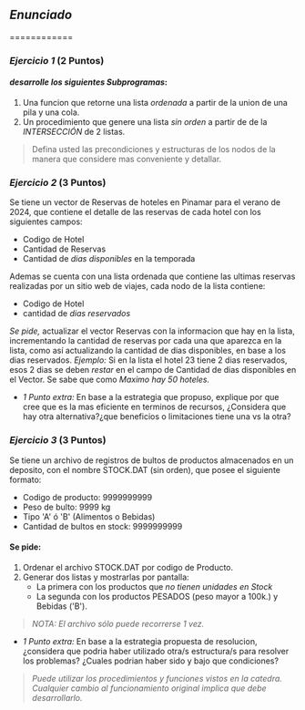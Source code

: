 ## _Enunciado_

============

### _Ejercicio 1_ (2 Puntos)

#### _desarrolle los siguientes Subprogramas_:

1. Una funcion que retorne una lista _ordenada_ a partir de la union de una pila y una cola.
2. Un procedimiento que genere una lista _sin orden_ a partir de de la _INTERSECCIÓN_ de 2 listas.

> Defina usted las precondiciones y estructuras de los nodos de la manera que considere mas conveniente y detallar.

### _Ejercicio 2_ (3 Puntos)

Se tiene un vector de Reservas de hoteles en Pinamar para el verano de 2024, que contiene el detalle de las reservas de cada hotel con los siguientes campos:

- Codigo de Hotel
- Cantidad de Reservas
- Cantidad de _dias disponibles_ en la temporada

Ademas se cuenta con una lista ordenada que contiene las ultimas reservas realizadas por un sitio web de viajes, cada nodo de la lista contiene:

- Codigo de Hotel
- cantidad de _dias reservados_

_Se pide,_ actualizar el vector Reservas con la informacion que hay en la lista, incrementando la cantidad de reservas por cada una que aparezca en la lista, como así actualizando la cantidad de dias disponibles, en base a los dias reservados. _Ejemplo:_ Si en la lista el hotel 23 tiene 2 dias reservados, esos 2 dias se deben _restar_ en el campo de Cantidad de dias disponibles en el Vector. Se sabe que como _Maximo hay 50 hoteles._

- _1 Punto extra:_ En base a la estrategia que propuso, explique por que cree que es la mas eficiente en terminos de recursos, ¿Considera que hay otra alternativa?¿que beneficios o limitaciones tiene una vs la otra?

### _Ejercicio 3_ (3 Puntos)

Se tiene un archivo de registros de bultos de productos almacenados en un deposito, con el nombre STOCK.DAT (sin orden), que posee el siguiente formato:

- Codigo de producto: 9999999999
- Peso de bulto: 9999 kg
- Tipo 'A' ó 'B' (Alimentos o Bebidas)
- Cantidad de bultos en stock: 9999999999

#### Se pide:

1. Ordenar el archivo STOCK.DAT por codigo de Producto.
2. Generar dos listas y mostrarlas por pantalla:
   - La primera con los productos que _no tienen unidades en Stock_
   - La segunda con los productos PESADOS (peso mayor a 100k.) y Bebidas ('B').

> _NOTA: El archivo sólo puede recorrerse 1 vez._

- _1 Punto extra:_ En base a la estrategia propuesta de resolucion, ¿considera que podria haber utilizado otra/s estructura/s para resolver los problemas? ¿Cuales podrian haber sido y bajo que condiciones?

> _Puede utilizar los procedimientos y funciones vistos en la catedra. Cualquier cambio al funcionamiento original implica que debe desarrollarlo._

